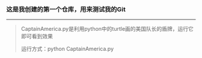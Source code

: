 ### 这是我创建的第一个仓库，用来测试我的Git

****

> CaptainAmerica.py是利用python中的turtle画的美国队长的盾牌，运行它即可看到效果
> 
> 运行方式：python CaptainAmerica.py
